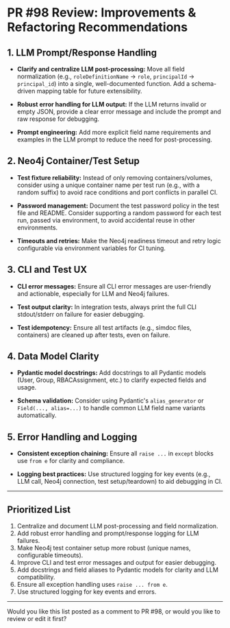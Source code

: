 # PR #98 Review: Improvements & Refactoring Recommendations

## 1. LLM Prompt/Response Handling

- **Clarify and centralize LLM post-processing:**
  Move all field normalization (e.g., `roleDefinitionName` → `role`, `principalId` → `principal_id`) into a single, well-documented function.
  Add a schema-driven mapping table for future extensibility.

- **Robust error handling for LLM output:**
  If the LLM returns invalid or empty JSON, provide a clear error message and include the prompt and raw response for debugging.

- **Prompt engineering:**
  Add more explicit field name requirements and examples in the LLM prompt to reduce the need for post-processing.

## 2. Neo4j Container/Test Setup

- **Test fixture reliability:**
  Instead of only removing containers/volumes, consider using a unique container name per test run (e.g., with a random suffix) to avoid race conditions and port conflicts in parallel CI.

- **Password management:**
  Document the test password policy in the test file and README.
  Consider supporting a random password for each test run, passed via environment, to avoid accidental reuse in other environments.

- **Timeouts and retries:**
  Make the Neo4j readiness timeout and retry logic configurable via environment variables for CI tuning.

## 3. CLI and Test UX

- **CLI error messages:**
  Ensure all CLI error messages are user-friendly and actionable, especially for LLM and Neo4j failures.

- **Test output clarity:**
  In integration tests, always print the full CLI stdout/stderr on failure for easier debugging.

- **Test idempotency:**
  Ensure all test artifacts (e.g., simdoc files, containers) are cleaned up after tests, even on failure.

## 4. Data Model Clarity

- **Pydantic model docstrings:**
  Add docstrings to all Pydantic models (User, Group, RBACAssignment, etc.) to clarify expected fields and usage.

- **Schema validation:**
  Consider using Pydantic's `alias_generator` or `Field(..., alias=...)` to handle common LLM field name variants automatically.

## 5. Error Handling and Logging

- **Consistent exception chaining:**
  Ensure all `raise ...` in `except` blocks use `from e` for clarity and compliance.

- **Logging best practices:**
  Use structured logging for key events (e.g., LLM call, Neo4j connection, test setup/teardown) to aid debugging in CI.

---

## Prioritized List

1. Centralize and document LLM post-processing and field normalization.
2. Add robust error handling and prompt/response logging for LLM failures.
3. Make Neo4j test container setup more robust (unique names, configurable timeouts).
4. Improve CLI and test error messages and output for easier debugging.
5. Add docstrings and field aliases to Pydantic models for clarity and LLM compatibility.
6. Ensure all exception handling uses `raise ... from e`.
7. Use structured logging for key events and errors.

---

Would you like this list posted as a comment to PR #98, or would you like to review or edit it first?
